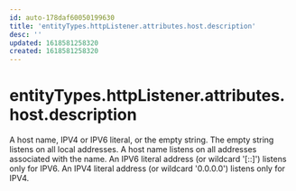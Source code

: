 ```yaml
---
id: auto-178daf60050199630
title: 'entityTypes.httpListener.attributes.host.description'
desc: ''
updated: 1618581258320
created: 1618581258320
---
```

# entityTypes.httpListener.attributes.host.description

A host name, IPV4 or IPV6 literal, or the empty string. The empty string listens on all local addresses. A host name listens on all addresses associated with the name. An IPV6 literal address (or wildcard &#39;[::]&#39;) listens only for IPV6. An IPV4 literal address (or wildcard &#39;0.0.0.0&#39;) listens only for IPV4.